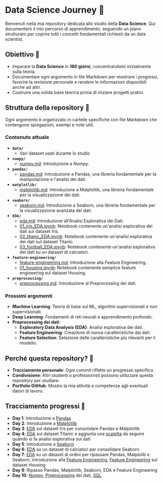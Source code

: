 # Data Science Journey 🚀

Benvenuti nella mia repository dedicata allo studio della **Data Science**. Qui documenterò il mio percorso di apprendimento, seguendo un piano strutturato per coprire tutti i concetti fondamentali richiesti da un data scientist.

## Obiettivo 🎯
- Imparare la **Data Science** in **180 giorni**, concentrandomi inizialmente sulla teoria.
- Documentare ogni argomento in file Markdown per mostrare i progressi, favorire la revisione personale e rendere le informazioni disponibili anche ad altri.
- Costruire una solida base teorica prima di iniziare progetti pratici.

## Struttura della repository 📂
Ogni argomento è organizzato in cartelle specifiche con file Markdown che contengono spiegazioni, esempi e note utili.

### Contenuto attuale
- **`data/`**
  - Vari dataset usati durante lo studio
- **`numpy/`**
  - [numpy.md](numpy/numpy.md): Introduzione a Numpy.
- **`pandas/`**
  - [pandas.md](pandas/pandas.md): Introduzione a Pandas, una libreria fondamentale per la manipolazione e l'analisi dei dati.
- **`matplotlib/`**
  - [matplotlib.md](matplotlib/matplotlib.md): Introduzione a Matplotlib, una libreria fondamentale per la visualizzazione dei dati.
- **`seaborn/`**
  - [seaborn.md](seaborn/seaborn.md): Introduzione a Seaborn, una libreria fondamentale per la visualizzazione avanzata dei dati.
- **`EDA/`**
  - [eda.md](EDA/eda.md): Introduzione all'Analisi Esplorativa dei Dati.
  - [01_iris_EDA.ipynb](EDA/01_iris_EDA.ipynb): Notebook contenente un'analisi esplorativa dei dati sul dataset Iris.
  - [02_titanic_EDA.ipynb](EDA/02_titanic_EDA.ipynb): Notebook contenente un'analisi esplorativa dei dati sul dataset Titanic.
  - [03_football_EDA.ipynb](EDA/03_football_EDA.ipynb): Notebook contenente un'analisi esplorativa dei dati su un dataset di calciatori.
- **`feature-engineering/`**
  - [feature-engineering.md](feature-engineering/feature-engineering.md): Introduzione alla Feature Engineering.
  - [01_housing.ipynb](feature-engineering/01_housing.ipynb): Notebook contenente semplice feature engineering sul dataset Housing.
- **`preprocessing/`**
  - [preprocessing.md](preprocessing/preprocessing.md): Introduzione al Preprocessing dei dati.

### Prossimi argomenti
- **Machine Learning**: Teoria di base sul ML, algoritmi supervisionati e non supervisionati.
- **Deep Learning**: Fondamenti di reti neurali e apprendimento profondo.
- **Preprocessing dei dati**: 
  - **Exploratory Data Analysis (EDA)**: Analisi esplorativa dei dati.
  - **Feature Engineering**: Creazione di nuove caratteristiche dai dati.
  - **Feature Selection**: Selezione delle caratteristiche più rilevanti per il modello.

## Perché questa repository? 🤔
- **Tracciamento personale**: Ogni commit riflette un progresso specifico.
- **Condivisione**: Altri studenti o professionisti possono utilizzare questa repository per studiare.
- **Portfolio GitHub**: Mostro la mia attività e competenze agli eventuali datori di lavoro.

## Tracciamento progressi 📆
- **Day 1**: Introduzione a [Pandas](pandas/pandas.md) 
- **Day 2**: Introduzione a [Matplotlib](matplotlib/matplotlib.md)
- **Day 3**: [EDA](EDA/01_iris_EDA.ipynb) sul dataset Iris per consolidare Pandas e Matplotlib
- **Day 4**: [EDA](EDA/02_titanic_EDA.ipynb) sul dataset Titanic e aggiunta una [scaletta](EDA/eda.md) da seguire quando si fa analisi esplorativa sui dati
- **Day 5**: Introduzione a [Seaborn](seaborn/seaborn.md)
- **Day 6**: [EDA](EDA/03_football_EDA.ipynb) su un dataset di calciatori per consolidare Seaborn
- **Day 7**: [EDA](EDA/04_superstore_EDA.ipynb) su un dataset di ordini per ripassare Pandas, Matplolib e Seaborn, introduzione alla [Feature Engineering](feature-engineering/feature-engineering.md), [Feature Engineering](feature-engineering/01_housing.ipynb) sul dataset Housing
- **Day 9**: Ripasso Pandas, Matplotlib, Seaborn, EDA e Feature Engineering
- **Day 10**: [Numpy](numpy/numpy.md), [Preprocessing](preprocessing/preprocessing.md) dei dati, [SQL](SQL/sql.md)